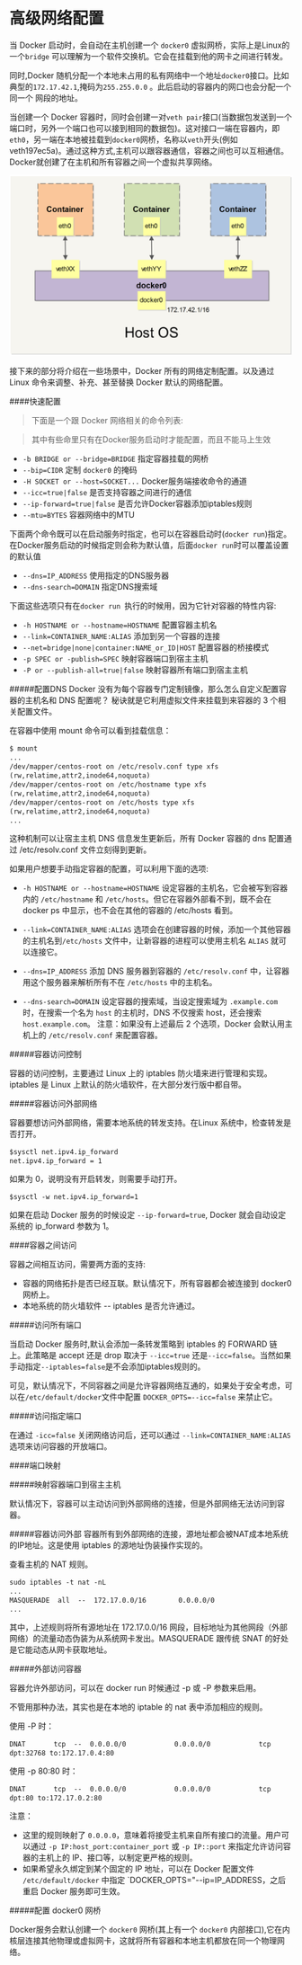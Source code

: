 高级网络配置
=====================

当 Docker 启动时，会自动在主机创建一个 `docker0` 虚拟网桥，实际上是Linux的一个`bridge` 可以理解为一个软件交换机。它会在挂载到他的网卡之间进行转发。

同时,Docker 随机分配一个本地未占用的私有网络中一个地址`docker0`接口。比如典型的`172.17.42.1`,掩码为`255.255.0.0` 。此后启动的容器内的网口也会分配一个同一个 网段的地址。

当创建一个 Docker 容器时，同时会创建一对`veth pair`接口(当数据包发送到一个端口时，另外一个端口也可以接到相同的数据包)。这对接口一端在容器内，即`eth0`，另一端在本地被挂载到`docker0`网桥，名称以`veth`开头(例如veth197ec5a)。通过这种方式,主机可以跟容器通信，容器之间也可以互相通信。Docker就创建了在主机和所有容器之间一个虚拟共享网络。

![Docker网络](_images/Docker网络.png)

接下来的部分将介绍在一些场景中，Docker 所有的网络定制配置。以及通过 Linux 命令来调整、补充、甚至替换 Docker 默认的网络配置。

####快速配置

>下面是一个跟 Docker 网络相关的命令列表:

>其中有些命里只有在Docker服务启动时才能配置，而且不能马上生效

* `-b BRIDGE or --bridge=BRIDGE` 指定容器挂载的网桥
* `--bip=CIDR` 定制 `docker0` 的掩码
* `-H SOCKET or --host=SOCKET...`  Docker服务端接收命令的通道
* `--icc=true|false` 是否支持容器之间进行的通信
* `--ip-forward=true|false` 是否允许Docker容器添加iptables规则
* `--mtu=BYTES` 容器网络中的MTU

下面两个命令既可以在启动服务时指定，也可以在容器启动时(`docker run`)指定。在Docker服务启动的时候指定则会称为默认值，后面`docker run`时可以覆盖设置的默认值

* `--dns=IP_ADDRESS`  使用指定的DNS服务器
* `--dns-search=DOMAIN` 指定DNS搜索域

下面这些选项只有在`docker run `执行的时候用，因为它针对容器的特性内容:

* `-h HOSTNAME or --hostname=HOSTNAME` 配置容器主机名
* `--link=CONTAINER_NAME:ALIAS` 添加到另一个容器的连接
* `--net=bridge|none|container:NAME_or_ID|HOST` 配置容器的桥接模式
* `-p SPEC or -publish=SPEC` 映射容器端口到宿主主机
* `-P or --publish-all=true|false` 映射容器所有端口到宿主主机

#####配置DNS
Docker 没有为每个容器专门定制镜像，那么怎么自定义配置容器的主机名和 DNS 配置呢？ 秘诀就是它利用虚拟文件来挂载到来容器的 3 个相关配置文件。

在容器中使用 mount 命令可以看到挂载信息：

```
$ mount
...
/dev/mapper/centos-root on /etc/resolv.conf type xfs (rw,relatime,attr2,inode64,noquota)
/dev/mapper/centos-root on /etc/hostname type xfs (rw,relatime,attr2,inode64,noquota)
/dev/mapper/centos-root on /etc/hosts type xfs (rw,relatime,attr2,inode64,noquota)
...
```

这种机制可以让宿主主机 DNS 信息发生更新后，所有 Docker 容器的 dns 配置通过 /etc/resolv.conf 文件立刻得到更新。

如果用户想要手动指定容器的配置，可以利用下面的选项:

* `-h HOSTNAME or --hostname=HOSTNAME` 设定容器的主机名，它会被写到容器内的 `/etc/hostname` 和 `/etc/hosts`。但它在容器外部看不到，既不会在 docker ps 中显示，也不会在其他的容器的 /etc/hosts 看到。

* `--link=CONTAINER_NAME:ALIAS` 选项会在创建容器的时候，添加一个其他容器的主机名到`/etc/hosts` 文件中，让新容器的进程可以使用主机名 `ALIAS` 就可以连接它。

* `--dns=IP_ADDRESS` 添加 DNS 服务器到容器的 `/etc/resolv.conf` 中，让容器用这个服务器来解析所有不在 `/etc/hosts` 中的主机名。

* `--dns-search=DOMAIN` 设定容器的搜索域，当设定搜索域为 `.example.com `时，在搜索一个名为 `host` 的主机时，DNS 不仅搜索 host，还会搜索 `host.example.com`。 注意：如果没有上述最后 2 个选项，Docker 会默认用主机上的 `/etc/resolv.conf` 来配置容器。

#####容器访问控制

容器的访问控制，主要通过 Linux 上的 iptables 防火墙来进行管理和实现。iptables 是 Linux 上默认的防火墙软件，在大部分发行版中都自带。

#####容器访问外部网络

容器要想访问外部网络，需要本地系统的转发支持。在Linux 系统中，检查转发是否打开。
```
$sysctl net.ipv4.ip_forward
net.ipv4.ip_forward = 1
```

如果为 0，说明没有开启转发，则需要手动打开。
```
$sysctl -w net.ipv4.ip_forward=1
```
如果在启动 Docker 服务的时候设定 `--ip-forward=true`, Docker 就会自动设定系统的 ip_forward 参数为 1。

####容器之间访问

容器之间相互访问，需要两方面的支持:

* 容器的网络拓扑是否已经互联。默认情况下，所有容器都会被连接到 docker0 网桥上。
* 本地系统的防火墙软件 -- iptables 是否允许通过。

#####访问所有端口

当启动 Docker 服务时,默认会添加一条转发策略到 iptables 的 FORWARD 链上。此策略是 accept 还是 drop 取决于 `--icc=true` 还是`--icc=false`。当然如果手动指定`--iptables=false`是不会添加iptables规则的。

可见，默认情况下，不同容器之间是允许容器网络互通的，如果处于安全考虑，可以在`/etc/default/docker`文件中配置 `DOCKER_OPTS=--icc=false` 来禁止它。

#####访问指定端口

在通过 `-icc=false` 关闭网络访问后，还可以通过 `--link=CONTAINER_NAME:ALIAS` 选项来访问容器的开放端口。

####端口映射

#####映射容器端口到宿主主机

默认情况下，容器可以主动访问到外部网络的连接，但是外部网络无法访问到容器。

#####容器访问外部
容器所有到外部网络的连接，源地址都会被NAT成本地系统的IP地址。这是使用 iptables 的源地址伪装操作实现的。

查看主机的 NAT 规则。

```
sudo iptables -t nat -nL
...
MASQUERADE  all  --  172.17.0.0/16        0.0.0.0/0           
...
```
其中，上述规则将所有源地址在 172.17.0.0/16 网段，目标地址为其他网段（外部网络）的流量动态伪装为从系统网卡发出。MASQUERADE 跟传统 SNAT 的好处是它能动态从网卡获取地址。

#####外部访问容器

容器允许外部访问，可以在 docker run 时候通过 -p 或 -P 参数来启用。

不管用那种办法，其实也是在本地的 iptable 的 nat 表中添加相应的规则。

使用 -P 时：
```
DNAT       tcp  --  0.0.0.0/0            0.0.0.0/0            tcp dpt:32768 to:172.17.0.4:80
```

使用 -p 80:80 时：
```
DNAT       tcp  --  0.0.0.0/0            0.0.0.0/0            tcp dpt:80 to:172.17.0.2:80
```

注意：

* 这里的规则映射了 `0.0.0.0`，意味着将接受主机来自所有接口的流量。用户可以通过 `-p IP:host_port:container_port` 或 `-p IP::port` 来指定允许访问容器的主机上的 IP、接口等，以制定更严格的规则。
* 如果希望永久绑定到某个固定的 IP 地址，可以在 Docker 配置文件 `/etc/default/docker` 中指定 `DOCKER_OPTS="--ip=IP_ADDRESS，之后重启 Docker 服务即可生效。

#####配置 docker0 网桥

Docker服务会默认创建一个 `docker0` 网桥(其上有一个 `docker0` 内部接口),它在内核层连接其他物理或虚拟网卡，这就将所有容器和本地主机都放在同一个物理网络。